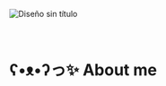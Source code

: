 
![Diseño sin título](https://github.com/Naomi-Ram/Naomi-Ram/assets/112789741/1e7b4f8b-3b2d-4fcc-8c13-9f8466b52c0c)

<br>

# ʕ•ᴥ•ʔっ✨ About me

<!--
**Naomi-Ram/Naomi-Ram** is a ✨ _special_ ✨ repository because its `README.md` (this file) appears on your GitHub profile.

Here are some ideas to get you started:

- 🔭 I’m currently working on ...
- 🌱 I’m currently learning ...
- 👯 I’m looking to collaborate on ...
- 🤔 I’m looking for help with ...
- 💬 Ask me about ...
- 📫 How to reach me: ...
- 😄 Pronouns: ...
- ⚡ Fun fact: ...
-->
